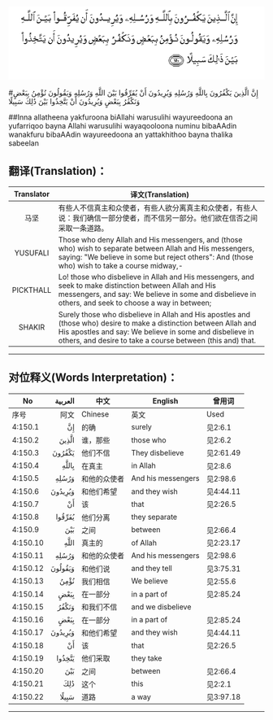 ![004:150](images/004_150.gif)

#إِنَّ الَّذِينَ يَكْفُرُونَ بِاللَّهِ وَرُسُلِهِ وَيُرِيدُونَ أَنْ يُفَرِّقُوا بَيْنَ اللَّهِ وَرُسُلِهِ وَيَقُولُونَ نُؤْمِنُ بِبَعْضٍ وَنَكْفُرُ بِبَعْضٍ وَيُرِيدُونَ أَنْ يَتَّخِذُوا بَيْنَ ذَٰلِكَ سَبِيلًا  

##Inna allatheena yakfuroona biAllahi warusulihi wayureedoona an yufarriqoo bayna Allahi warusulihi wayaqooloona numinu bibaAAdin wanakfuru bibaAAdin wayureedoona an yattakhithoo bayna thalika sabeelan 

## 翻译(Translation)：

| Translator | 译文(Translation)                                            |
| :--------: | ------------------------------------------------------------ |
|    马坚    | 有些人不信真主和众使者，有些人欲分离真主和众使者，有些人说：我们确信一部分使者，而不信另一部分。他们欲在信否之间采取一条道路。 |
|  YUSUFALI  | Those who deny Allah and His messengers, and (those who) wish to separate between Allah and His messengers, saying: "We believe in some but reject others": And (those who) wish to take a course midway,- |
| PICKTHALL  | Lo! those who disbelieve in Allah and His messengers, and seek to make distinction between Allah and His messengers, and say: We believe in some and disbelieve in others, and seek to choose a way in between; |
|   SHAKIR   | Surely those who disbelieve in Allah and His apostles and (those who) desire to make a distinction between Allah and His apostles and say: We believe in some and disbelieve in others, and desire to take a course between (this and) that. |

---

## 对位释义(Words Interpretation)：

| No   | العربية | 中文    | English | 曾用词 |
| ---- | ------: | ------- | ------- | ------ |
| 序号 |    阿文 | Chinese | 英文    | Used   |
| 4:150.1  | إِنَّ      | 的确         | surely             | 见2:6.1   |
| 4:150.2  | الَّذِينَ   | 谁，那些     | those who          | 见2:6.2   |
| 4:150.3  | يَكْفُرُونَ  | 他们不信     | They disbelieve    | 见2:61.49 |
| 4:150.4  | بِاللَّهِ   | 在真主       | in Allah           | 见2:8.6   |
| 4:150.5  | وَرُسُلِهِ   | 和他的众使者 | And his messengers | 见2:98.6  |
| 4:150.6  | وَيُرِيدُونَ | 和他们希望   | and they wish      | 见4:44.11 |
| 4:150.7  | أَنْ      | 该           | that               | 见2:26.5  |
| 4:150.8  | يُفَرِّقُوا  | 他们分离     | they separate      |           |
| 4:150.9  | بَيْنَ     | 之间         | between            | 见2:66.4  |
| 4:150.10 | اللَّهِ    | 真主的       | of Allah           | 见2:23.17 |
| 4:150.11 | وَرُسُلِهِ   | 和他的众使者 | And his messengers | 见2:98.6  |
| 4:150.12 | وَيَقُولُونَ | 和他们说     | and they tell      | 见3:75.31 |
| 4:150.13 | نُؤْمِنُ    | 我们相信     | We believe         | 见2:55.6  |
| 4:150.14 | بِبَعْضٍ    | 在一部分     | in a part of       | 见2:85.24 |
| 4:150.15 | وَنَكْفُرُ   | 和我们不信   | and we disbelieve  |           |
| 4:150.16 | بِبَعْضٍ    | 在一部分     | in a part of       | 见2:85.24 |
| 4:150.17 | وَيُرِيدُونَ | 和他们希望   | and they wish      | 见4:44.11 |
| 4:150.18 | أَنْ      | 该           | that               | 见2:26.5  |
| 4:150.19 | يَتَّخِذُوا  | 他们采取     | they take          |           |
| 4:150.20 | بَيْنَ     | 之间         | between            | 见2:66.4  |
| 4:150.21 | ذَٰلِكَ     | 这个         | this               | 见2:2.1   |
| 4:150.22 | سَبِيلًا   | 道路         | a way              | 见3:97.18 |

---
